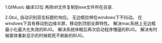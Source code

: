 1.QtMusic 编译32位 再把dll文件复制到exe文件所在目录.

2.Qtui_
  自动识别双击标题栏响应。
  无边框拉伸在windows下不抖动。
  在windows下具有移动到边缘半屏、移动到顶部全屏特性。
  解决mac系统上无边框最小化最大化失效的BUG。
  解决系统休眠后再次启动程序懵逼的BUG。
  解决有时候窗体重新显示的时候假死不刷新的BUG。
